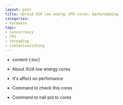 ```yaml
---
layout: post
title: oDroid XU4 low energy CPU cores: backstabbing
categories:
- hardware
tags:
- cuncurrency
- CPU
- threading
- contextswitching
---
```


* content
{:toc}

* About XU4 low energy cores
* It's affect on perfomance
* Command to check this cores
* Command to nail pid to cores
